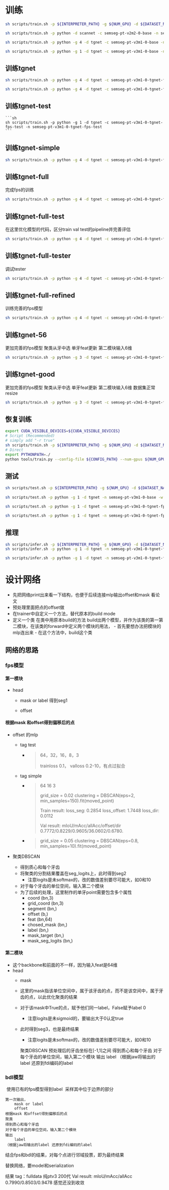 # 训练
```sh
sh scripts/train.sh -p ${INTERPRETER_PATH} -g ${NUM_GPU} -d ${DATASET_NAME} -c ${CONFIG_NAME} -n ${EXP_NAME}
```
```sh
sh scripts/train.sh -p python -d scannet -c semseg-pt-v2m2-0-base -n semseg-pt-v2m2-0-base
```
```sh
sh scripts/train.sh -p python -g 4 -d tgnet -c semseg-pt-v3m1-0-base -n semseg-pt-v3m1-0-base
```

```sh
sh scripts/train.sh -p python -g 1 -d tgnet -c semseg-pt-v3m1-0-base -n semseg-pt-v3m1-0-base
```
## 训练tgnet

```sh
sh scripts/train.sh -p python -g 4 -d tgnet -c semseg-pt-v3m1-0-tgnet-fps -n semseg-pt-v3m1-0-tgnet-fps
```
```sh
sh scripts/train.sh -p python -g 4 -d tgnet -c semseg-pt-v3m1-0-tgnet-fps -n semseg-pt-v3m1-0-tgnet-fps -r true
```

## 训练tgnet-test
    ```sh
    sh scripts/train.sh -p python -g 1 -d tgnet -c semseg-pt-v3m1-0-tgnet-fps-test -n semseg-pt-v3m1-0-tgnet-fps-test
    ```

## 训练tgnet-simple

```sh
sh scripts/train.sh -p python -g 4 -d tgnet -c semseg-pt-v3m1-0-tgnet-fps-simple -n semseg-pt-v3m1-0-tgnet-fps-simple
```


## 训练tgnet-full
完成fps的训练
```sh
sh scripts/train.sh -p python -g 4 -d tgnet -c semseg-pt-v3m1-0-tgnet-fps-full -n semseg-pt-v3m1-0-tgnet-fps-full
```

## 训练tgnet-full-test
在这里优化模型的代码，区分train val test的pipeline并完善评估

```sh
sh scripts/train.sh -p python -g 4 -d tgnet -c semseg-pt-v3m1-0-tgnet-fps-full-test -n semseg-pt-v3m1-0-tgnet-fps-full-test
```
## 训练tgnet-full-tester
调试tester

```sh
sh scripts/train.sh -p python -g 4 -d tgnet -c semseg-pt-v3m1-0-tgnet-fps-full-tester -n semseg-pt-v3m1-0-tgnet-fps-full-tester
```


## 训练tgnet-full-refined
训练完善的fps模型

```sh
sh scripts/train.sh -p python -g 4 -d tgnet -c semseg-pt-v3m1-0-tgnet-fps-full-refined -n semseg-pt-v3m1-0-tgnet-fps-full-refined
```

## 训练tgnet-56
更加完善的fps模型
聚类从牙中选
单牙feat更新
第二模块输入6维

```sh
sh scripts/train.sh -p python -g 3 -d tgnet -c semseg-pt-v3m1-0-tgnet-fps-56 -n semseg-pt-v3m1-0-tgnet-fps-56
```

## 训练tgnet-good
更加完善的fps模型
聚类从牙中选
单牙feat更新
第二模块输入6维
数据集正常resize

```sh
sh scripts/train.sh -p python -g 3 -d tgnet -c semseg-pt-v3m1-0-tgnet-fps-good -n semseg-pt-v3m1-0-tgnet-fps-good
```

## 恢复训练

```sh
export CUDA_VISIBLE_DEVICES=${CUDA_VISIBLE_DEVICES}
# Script (Recommended)
# simply add "-r true"
sh scripts/train.sh -p ${INTERPRETER_PATH} -g ${NUM_GPU} -d ${DATASET_NAME} -c ${CONFIG_NAME} -n ${EXP_NAME} -r true
# Direct
export PYTHONPATH=./
python tools/train.py --config-file ${CONFIG_PATH} --num-gpus ${NUM_GPU} --options save_path=${SAVE_PATH} resume=True weight=${CHECKPOINT_PATH}
```

## 测试

```sh
sh scripts/test.sh -p ${INTERPRETER_PATH} -g ${NUM_GPU} -d ${DATASET_NAME} -n ${EXP_NAME} -w ${CHECKPOINT_NAME}
    
sh scripts/test.sh -p python -g 1 -d tgnet -n semseg-pt-v3m1-0-base -w model_best

sh scripts/test.sh -p python -g 1 -d tgnet -n semseg-pt-v3m1-0-tgnet-fps-full-test -w model_best

sh scripts/test.sh -p python -g 1 -d tgnet -n semseg-pt-v3m1-0-tgnet-fps-full-tester -w model_best

```
## 推理
```sh
sh scripts/infer.sh -p ${INTERPRETER_PATH} -g ${NUM_GPU} -d ${DATASET_NAME} -n ${EXP_NAME} -w ${CHECKPOINT_NAME}
sh scripts/infer.sh -p python -g 1 -d tgnet -n semseg-pt-v3m1-0-tgnet-fps-full-test -w model_best -i 'data/tgnet_fulldataset_whole_norm' -o 'data/result_of_test'

sh scripts/infer.sh -p python -g 1 -d tgnet -n semseg-pt-v3m1-0-tgnet-fps-good -w model_best -i 'data/tgnet_resize_dataset' -o 'data/result_of_resize_dataset'
```

# 设计网络

- 先把网络print出来看一下结构，也便于后续连接mlp输出offset和mask
  看论文
- 预处理里面把点的offset做
- 在trainer中自定义一个方法，替代原本的build mode
- 定义一个类 在类中用原本build的方法 build出两个模型，并作为该类的第一第二模块，在该类的forward中定义两个模块的用法，
      - 首先要想办法把模块的mlp连出来
      - 在这个方法中，build这个类



## 网络的思路

### fps模型

####     第一模块
   - head

        - mask or label 得到seg1

        - offset

####     根据mask 和offset得到偏移后的点

   - offset 的mlp
        - tag test 
        	- > 64，32，16，8，3 
        	  >
        	  > trainloss 0.1， valloss 0.2-10，有点过拟合
        	
        - tag simple
        
          - > 64 16 3  
            >
            > grid_size = 0.02 clustering = DBSCAN(eps=2, min_samples=150).fit(moved_point)
            >
            > Train result: loss_seg: 0.2854 loss_offset: 1.7448 loss_dir: 0.0112 
            >
            > Val result: mIoU/mAcc/allAcc/offset/dir 0.7772/0.8229/0.9605/36.0602/0.6780.
        
          - > grid_size = 0.05 clustering = DBSCAN(eps=0.8, min_samples=10).fit(moved_point)
        
        
        
   - 聚类DBSCAN

        - 得到质心和每个牙齿
        - 将聚类的分割结果覆盖在seg_logits上，此时得到seg2
          - 注意logits是未softmax的，改的数值差别要尽可能大，如0和10
        - 对于每个牙齿的单位空间，输入第二个模块
        - 为了后续的处理，这里制作的单牙point需要包含多个属性
          - coord (bn,3)
          - grid_coord (bn,3)
          - segment (bn,)
          - offset (b,)
          - feat (bn,64)
          - chosed_mask (bn,)
          - label (bn,)
          - mask_target (bn,)
          - mask_seg_logits (bn,)


#### 第二模块
- 这个backbone和前面的不一样，因为输入feat是64维
- head
  - mask
  - 这里的mask指该单位空间中，属于该牙齿的点，而不是该空间中，属于牙齿的点，以此优化聚类的结果
  - 对于该mask中True的点，赋予他们同一label，False赋予label 0
    - 注意logits是未sigmoid的，要输出大于0认定true
  - 此时得到seg3，也是最终结果
    - 注意logits是未softmax的，改的数值差别要尽可能大，如0和10






    聚类DBSCAN
        预处理后的牙齿坐标在[-1,1]之间
    得到质心和每个牙齿
    对于每个牙齿的单位空间，输入第二个模块
    输出
        label
    （根据jaw将输出的label 还原到fdi编码的label

### bdl模型

​    使用已有的fps模型得到label
​    采样其中位于边界的部分

    第一次输出，
        mask or label
        offset
    根据mask 和offset得到偏移后的点
    聚类
    得到质心和每个牙齿
    对于每个牙齿的单位空间，输入第二个模块
    输出
        label
    （根据jaw将输出的label 还原到fdi编码的label

结合fps和bdl的结果，对每个点进行邻域投票，即为最终结果


替换网络，要model和serialization


结果
tag：fulldata
    纯ptv3 200代 
    Val result: mIoU/mAcc/allAcc 0.7990/0.8503/0.9478
    感觉还没到收敛